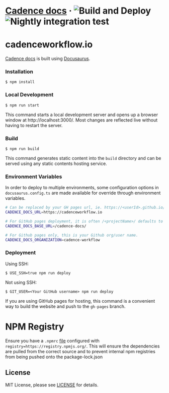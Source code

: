 # [Cadence docs](https://cadenceworkflow.io) &middot; ![Build and Deploy](https://img.shields.io/github/actions/workflow/status/cadence-workflow/Cadence-Docs/publish-to-gh-pages.yml?label=Build%20and%20Deploy&link=https%3A%2F%2Fgithub.com%2Fuber%2FCadence-Docs%2Factions%2Fworkflows%2Fpublish-to-gh-pages.yml) ![Nightly integration test](https://img.shields.io/github/actions/workflow/status/cadence-workflow/Cadence-Docs/nightly-integration-test.yml?label=Nightly%20integration%20test&link=https%3A%2F%2Fgithub.com%2Fuber%2FCadence-Docs%2Factions%2Fworkflows%2Fnightly-integration-test.yml)



# cadenceworkflow.io

[Cadence docs](https://cadenceworkflow.io) is built using [Docusaurus](https://docusaurus.io/).



### Installation

```
$ npm install
```

### Local Development

```
$ npm run start
```

This command starts a local development server and opens up a browser window at http://localhost:3000/. Most changes are reflected live without having to restart the server.

### Build

```
$ npm run build
```

This command generates static content into the `build` directory and can be served using any static contents hosting service.

### Environment Variables

In order to deploy to multiple environments, some configuration options in `docusaurus.config.ts` are made available for override through environment variables.

```bash
# Can be replaced by your GH pages url, ie. https://<userId>.github.io/
CADENCE_DOCS_URL=https://cadenceworkflow.io

# For GitHub pages deployment, it is often /<projectName>/ defaults to `/`
CADENCE_DOCS_BASE_URL=/cadence-docs/

# For Github pages only, this is your Github org/user name.
CADENCE_DOCS_ORGANIZATION=cadence-workflow
```

### Deployment

Using SSH:

```
$ USE_SSH=true npm run deploy
```

Not using SSH:

```
$ GIT_USER=<Your GitHub username> npm run deploy
```

If you are using GitHub pages for hosting, this command is a convenient way to build the website and push to the `gh-pages` branch.


# NPM Registry

Ensure you have a `.npmrc` [file](https://docs.npmjs.com/cli/v9/configuring-npm/npmrc/) configured with `registry=https://registry.npmjs.org/`.
This will ensure the dependencies are pulled from the correct source and to prevent internal npm registries from being pushed onto the package-lock.json

## License

MIT License, please see [LICENSE](https://github.com/cadence-workflow/Cadence-Docs/blob/master/LICENSE) for details.
